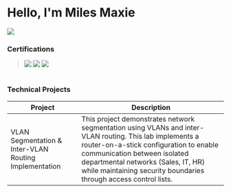 # Hello, I'm Miles Maxie

<a href=""><img src="https://img.shields.io/badge/-LinkedIn-0072b1?&style=for-the-badge&logo=linkedin&logoColor=white" /></a>

### Certifications
> <img src="https://img.shields.io/badge/-Security%2B-FF0000?&style=for-the-badge&logo=CompTIA&logoColor=white" />
> <img src="https://img.shields.io/badge/-Network%2B-FF0000?&style=for-the-badge&logo=CompTIA&logoColor=white" />
> <img src="https://img.shields.io/badge/-CCNA (In Progress)-0A66C2?style=for-the-badge&logo=Cisco&logoColor=white" />
#

### Technical Projects

| Project                                    | Description        |
|-----------------------------------------------|----------------------------|
|VLAN Segmentation & Inter-VLAN Routing Implementation|This project demonstrates network segmentation using VLANs and inter-VLAN routing. This lab implements a router-on-a-stick configuration to enable communication between isolated departmental networks (Sales, IT, HR) while maintaining security boundaries through access control lists.|


